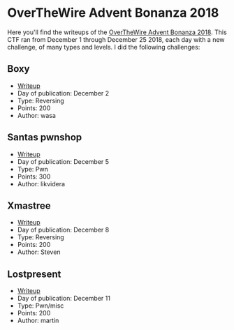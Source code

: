 # OverTheWire Advent Bonanza 2018

Here you'll find the writeups of the [OverTheWire Advent Bonanza 2018](https://advent2018.overthewire.org). This CTF ran from December 1 through December 25 2018, each day with a new challenge, of many types and levels. I did the following challenges:

## Boxy
- [Writeup](boxy)
- Day of publication: December 2
- Type: Reversing
- Points: 200
- Author: wasa

## Santas pwnshop
- [Writeup](santas_pwnshop)
- Day of publication: December 5
- Type: Pwn
- Points: 300
- Author: likvidera

## Xmastree
- [Writeup](xmastree)
- Day of publication: December 8
- Type: Reversing
- Points: 200
- Author: Steven

## Lostpresent
- [Writeup](lostpresent)
- Day of publication: December 11
- Type: Pwn/misc
- Points: 200
- Author: martin
